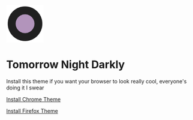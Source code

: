 <img width="100px" src="icon/tomorrow-night-darkly-icon.png" alt = "tomorrow-night-darkly-icon.png">

# Tomorrow Night Darkly

Install this theme if you want your browser to look really cool, everyone's
doing it I swear

[Install Chrome Theme](https://chrome.google.com/webstore/detail/tomorrow-night-darkly/najhldfogkjhgdaaloddlfdgjfolnoik)

[Install Firefox Theme](https://addons.mozilla.org/en-US/firefox/addon/tomorrow-night-darkly/)
